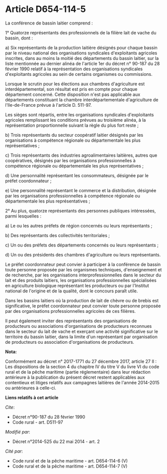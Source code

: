 # Article D654-114-5

La conférence de bassin laitier comprend : 

1° Quatorze représentants des professionnels de la filière lait de vache du bassin, dont : 

a) Six représentants de la production laitière désignés pour chaque bassin par le niveau national des organisations
syndicales d'exploitants agricoles inscrites, dans au moins la moitié des départements du bassin laitier, sur la liste
mentionnée au dernier alinéa de l'article 1er du décret n° 90-187 du 28 février 1990 relatif à la représentation des
organisations syndicales d'exploitants agricoles au sein de certains organismes ou commissions. 

Lorsque le scrutin pour les élections aux chambres d'agriculture est interdépartemental, son résultat est pris en compte pour
chaque département concerné. Cette disposition n'est pas applicable aux départements constituant la chambre
interdépartementale d'agriculture de l'Ile-de-France prévue à l'article D. 511-97. 

Les sièges sont répartis, entre les organisations syndicales d'exploitants agricoles remplissant les conditions prévues au
troisième alinéa, à la représentation proportionnelle suivant la règle du plus fort reste ; 

b) Trois représentants du secteur coopératif laitier désignés par les organisations à compétence régionale ou départementale
les plus représentatives ; 

c) Trois représentants des industries agroalimentaires laitières, autres que coopératives, désignés par les organisations
professionnelles à compétence régionale ou départementale les plus représentatives ; 

d) Une personnalité représentant les consommateurs, désignée par le préfet coordonnateur ; 

e) Une personnalité représentant le commerce et la distribution, désignée par les organisations professionnelles à compétence
régionale ou départementale les plus représentatives ; 

2° Au plus, quatorze représentants des personnes publiques intéressées, parmi lesquelles : 

a) Le ou les autres préfets de région concernés ou leurs représentants ; 

b) Des représentants des collectivités territoriales ; 

c) Un ou des préfets des départements concernés ou leurs représentants ; 

d) Un ou des présidents des chambres d'agriculture ou leurs représentants. 

Le préfet coordonnateur peut convier à participer à la conférence de bassin toute personne proposée par les organismes
techniques, d'enseignement et de recherche, par les organisations interprofessionnelles dans le secteur du lait et des
produits laitiers, les organisations professionnelles spécialisées en agriculture biologique représentant les producteurs ou
par l'Institut national de l'origine et de la qualité, dont le concours paraît utile. 

Dans les bassins laitiers où la production de lait de chèvre ou de brebis est significative, le préfet coordonnateur peut
convier toute personne proposée par des organisations professionnelles agricoles de ces filières. 

Il peut également inviter des représentants des organisations de producteurs ou associations d'organisations de producteurs
reconnues dans le secteur du lait de vache et exerçant une activité significative sur le territoire du bassin laitier, dans
la limite d'un représentant par organisation de producteurs ou association d'organisations de producteurs.

**Nota:**

Conformément au décret n° 2017-1771 du 27 décembre 2017, article 27 II : Les dispositions de la section 4 du chapitre IV du
titre V du livre VI du code rural et de la pêche maritime (partie réglementaire) dans leur rédaction antérieure à la
publication du présent décret restent applicables aux contentieux et litiges relatifs aux campagnes laitières de l'année
2014-2015 ou antérieures à celle-ci.

**Liens relatifs à cet article**

_Cite_:

  - Décret n°90-187 du 28 février 1990
  - Code rural - art. D511-97

_Modifié par_:

  - Décret n°2014-525 du 22 mai 2014 - art. 2

_Cité par_:

  - Code rural et de la pêche maritime - art. D654-114-6 (V)
  - Code rural et de la pêche maritime - art. D654-114-7 (V)
